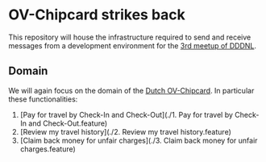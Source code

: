 OV-Chipcard strikes back
========================

This repository will house the infrastructure required to send and receive messages from a development environment for the [3rd meetup of DDDNL][1].

Domain
------

We will again focus on the domain of the [Dutch OV-Chipcard][2]. In particular these functionalities:

1. [Pay for travel by Check-In and Check-Out](./1. Pay for travel by Check-In and Check-Out.feature)
2. [Review my travel history](./2. Review my travel history.feature)
3. [Claim back money for unfair charges](./3. Claim back money for unfair charges.feature)

[1]: http://www.meetup.com/Domain-Driven-Design-Nederland/events/232023125/
[2]: https://en.wikipedia.org/wiki/OV-chipkaart
